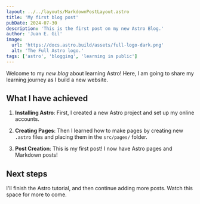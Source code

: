 ```yaml
---
layout: ../../layouts/MarkdownPostLayout.astro
title: 'My first blog post'
pubDate: 2024-07-30
description: 'This is the first post on my new Astro Blog.'
author: 'Juan E. Gil'
image:
  url: 'https://docs.astro.build/assets/full-logo-dark.png'
  alt: 'The Full Astro logo.'
tags: ['astro', 'blogging', 'learning in public']
---
```


Welcome to my _new blog_ about learning Astro! Here, I am going to share my learning journey as I build a new website.

## What I have achieved

1. **Installing Astro**: First, I created a new Astro project and set up my online accounts.

2. **Creating Pages**: Then I learned how to make pages by creating new `.astro` files and placing them in the `src/pages/` folder.

3. **Post Creation**: This is my first post! I now have Astro pages and Markdown posts!

## Next steps

I'll finish the Astro tutorial, and then continue adding more posts. Watch this space for more to come.
